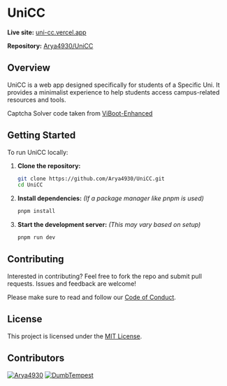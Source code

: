 # UniCC

**Live site:** [uni-cc.vercel.app](https://uni-cc.vercel.app)

**Repository:** [Arya4930/UniCC](https://github.com/Arya4930/UniCC)

## Overview

UniCC is a web app designed specifically for students of a Specific Uni. It provides a minimalist experience to help students access campus-related resources and tools.

Captcha Solver code taken from [ViBoot-Enhanced](https://github.com/arshsaxena/ViBoot-Enhanced/blob/main/js/captcha/captchaparser.js)

## Getting Started

To run UniCC locally:

1. **Clone the repository:**

   ```bash
   git clone https://github.com/Arya4930/UniCC.git
   cd UniCC
   ```
2. **Install dependencies:**
   *(If a package manager like pnpm is used)*

   ```bash
   pnpm install
   ```
3. **Start the development server:**
   *(This may vary based on setup)*

   ```bash
   pnpm run dev
   ```

## Contributing

Interested in contributing? Feel free to fork the repo and submit pull requests. Issues and feedback are welcome!

Please make sure to read and follow our [Code of Conduct](CODE_OF_CONDUCT.md).

## License

This project is licensed under the [MIT License](LICENSE).

## Contributors

[![Arya4930](https://img.shields.io/badge/Arya4930-000?style=for-the-badge&logo=github&logoColor=white)](https://github.com/Arya4930)
[![DumbTempest](https://img.shields.io/badge/DumbTempest-000?style=for-the-badge&logo=github&logoColor=white)](https://github.com/DumbTempest)

